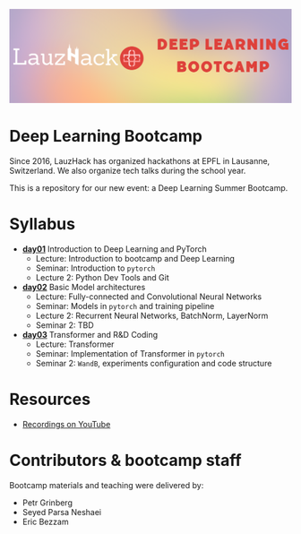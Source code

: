 ![logo](docs/logo.png)

# Deep Learning Bootcamp

Since 2016, LauzHack has organized hackathons at EPFL in Lausanne, Switzerland. We also organize tech talks during the school year. 

This is a repository for our new event: a Deep Learning Summer Bootcamp.

# Syllabus

- [__day01__](./day01) Introduction to Deep Learning and PyTorch
    - Lecture: Introduction to bootcamp and Deep Learning
    - Seminar: Introduction to `pytorch`
    - Lecture 2: Python Dev Tools and Git
- [__day02__](./day02) Basic Model architectures
    - Lecture: Fully-connected and Convolutional Neural Networks
    - Seminar: Models in `pytorch` and training pipeline
    - Lecture 2: Recurrent Neural Networks, BatchNorm, LayerNorm
    - Seminar 2: TBD
- [__day03__](./day03) Transformer and R&D Coding
    - Lecture: Transformer
    - Seminar: Implementation of Transformer in `pytorch`
    - Seminar 2: `WandB`, experiments configuration and code structure  

# Resources

* [Recordings on YouTube](TBA)

# Contributors & bootcamp staff

Bootcamp materials and teaching were delivered by:

- Petr Grinberg
- Seyed Parsa Neshaei
- Eric Bezzam